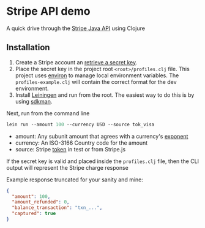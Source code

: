 # Stripe API demo

A quick drive through the [Stripe Java API](https://github.com/stripe/stripe-java) using Clojure

## Installation

1. Create a Stripe account an [retrieve a secret key](https://stripe.com/docs/api/authentication).
1. Place the secret key in the project root `<root>/profiles.clj` file. This project uses [environ](https://github.com/weavejester/environ) to manage local environment variables. The `profiles-example.clj` will contain the correct format for the dev environment.
1. Install [Leiningen](https://leiningen.org/) and run from the root. The easiest way to do this is by using [sdkman](https://sdkman.io/install).

Next, run from the command line

```clojure
lein run --amount 100 --currency USD --source tok_visa
```

* amount: Any subunit amount that agrees with a currency's [exponent](https://en.wikipedia.org/wiki/ISO_4217)
* currency: An ISO-3166 Country code for the amount
* source: Stripe [token](https://stripe.com/docs/testing#cards) in test or from Stripe.js

If the secret key is valid and placed inside the `profiles.clj` file, then the CLI output will represent the Stripe charge response

Example response truncated for your sanity and mine:

```json
{
  "amount": 100,
  "amount_refunded": 0,
  "balance_transaction": "txn_...",
  "captured": true
}
```
